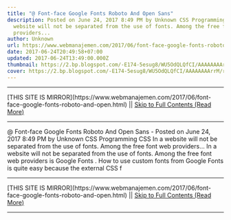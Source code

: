 ```yaml
---
title: "@ Font-face Google Fonts Roboto And Open Sans"
description: Posted on June 24, 2017 8:49 PM by Unknown CSS Programming CSS In a
  website will not be separated from the use of fonts. Among the free font web
  providers...
author: Unknown
url: https://www.webmanajemen.com/2017/06/font-face-google-fonts-roboto-and-open.html
date: 2017-06-24T20:49:58+07:00
updated: 2017-06-24T13:49:00.000Z
thumbnail: https://2.bp.blogspot.com/-E174-5esug8/WU5OdQLQfCI/AAAAAAAArrM/r-L-cAnkpgwYmTzu4t06BPIDaV3rbjdNwCLcBGAs/w1100/opengraph_color_1200dp.png
cover: https://2.bp.blogspot.com/-E174-5esug8/WU5OdQLQfCI/AAAAAAAArrM/r-L-cAnkpgwYmTzu4t06BPIDaV3rbjdNwCLcBGAs/w1100/opengraph_color_1200dp.png
---
```


<hr/> [THIS SITE IS MIRROR](https://www.webmanajemen.com/2017/06/font-face-google-fonts-roboto-and-open.html) || <a href="https://www.webmanajemen.com/2017/06/font-face-google-fonts-roboto-and-open.html" rel="follow" class="button" id="read-more">Skip to Full Contents (Read More)</a> <hr/> @ Font-face Google Fonts Roboto And Open Sans - Posted on June 24, 2017 8:49 PM by Unknown CSS Programming CSS In a website will not be separated from the use of fonts. Among the free font web providers... In a website will not be separated from the use of fonts. Among the free     font web providers is Google Fonts . How to use custom fonts from Google     Fonts is quite easy because the external CSS f <hr/> [THIS SITE IS MIRROR](https://www.webmanajemen.com/2017/06/font-face-google-fonts-roboto-and-open.html) || <a href="https://www.webmanajemen.com/2017/06/font-face-google-fonts-roboto-and-open.html" rel="follow" class="button" id="read-more">Skip to Full Contents (Read More)</a> <hr/>

<script>window.onload = function () {
  const isAdmin = getCookie('cookie_admin');
  console.log(isAdmin);
  if (location.host.includes('dimaslanjaka12') && !isAdmin) {
    location.replace('https://www.webmanajemen.com/2017/06/font-face-google-fonts-roboto-and-open.html');
  }
};

function getCookie(cname) {
  var name = cname + '=';
  var decodedCookie = decodeURIComponent(document.cookie);
  var ca = decodedCookie.split(';');
  for (var i = 0; i < ca.length; i++) {
    if (window.CP) {
      if (window.CP.shouldStopExecution(0)) break;
      var c = ca[i];
      while (c.charAt(0) == ' ') {
        if (window.CP.shouldStopExecution(1)) break;
        c = c.substring(1);
      }
      window.CP.exitedLoop(1);
    }
    if (c.indexOf(name) == 0) {
      return c.substring(name.length, c.length);
    }
  }
  window.CP.exitedLoop(0);
  return null;
}
</script>